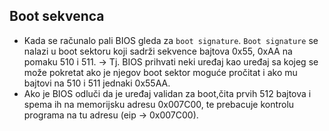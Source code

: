## Boot sekvenca

* Kada se računalo pali BIOS gleda za `boot signature`. `Boot signature` se nalazi u boot sektoru koji sadrži sekvence bajtova 0x55, 0xAA na pomaku 510 i 511. -> Tj. BIOS prihvati neki uređaj kao uređaj sa kojeg se može pokretat ako je njegov boot sektor moguće pročitat i ako mu bajtovi na 510 i 511 jednaki 0x55AA.
* Ako je BIOS odluči da je uređaj validan za boot,čita prvih 512 bajtova i spema ih na memorijsku adresu 0x007C00, te prebacuje kontrolu programa na tu adresu (eip -> 0x007C00).

